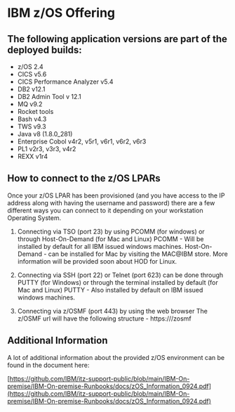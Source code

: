 # IBM z/OS Offering

## The following application versions are part of the deployed builds:

- z/OS 2.4
- CICS v5.6
- CICS Performance Analyzer v5.4
- DB2 v12.1
- DB2 Admin Tool v 12.1
- MQ v9.2
- Rocket tools
- Bash v4.3
- TWS v9.3
- Java v8 (1.8.0_281)
- Enterprise Cobol v4r2, v5r1, v6r1, v6r2, v6r3
- PL1 v2r3, v3r3, v4r2
- REXX v1r4

## How to connect to the z/OS LPARs

Once your z/OS LPAR has been provisioned (and you have access to the IP address along with having the username and password) there are a few different ways you can connect to it depending on your workstation Operating System.

1. Connecting via TSO (port 23) by using PCOMM (for windows) or through Host-On-Demand (for Mac and Linux) PCOMM - Will be installed by default for all IBM issued windows machines. Host-On-Demand - can be installed for Mac by visiting the MAC@IBM store. More information will be provided soon about HOD for Linux.

2.  Connecting via SSH (port 22) or Telnet (port 623) can be done through PUTTY (for Windows) or through the terminal installed by default (for Mac and Linux) PUTTY - Also installed by default on IBM issued windows machines.

3.  Connecting via z/OSMF (port 443) by using the web browser The z/OSMF url will have the following structure - https://<hostname>/zosmf

## Additional Information

A lot of additional information about the provided z/OS environment can be found in the document here:

[https://github.com/IBM/itz-support-public/blob/main/IBM-On-premise/IBM-On-premise-Runbooks/docs/zOS_Information_0924.pdf](https://github.com/IBM/itz-support-public/blob/main/IBM-On-premise/IBM-On-premise-Runbooks/docs/zOS_Information_0924.pdf)

